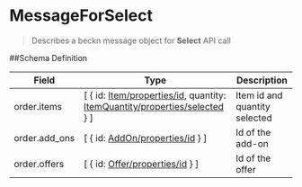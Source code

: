 # MessageForSelect

> Describes a beckn message object for **Select** API call

##Schema Definition

| **Field**     | **Type**                                                                                                                                                                            | **Description**               |
| ------------- | ----------------------------------------------------------------------------------------------------------------------------------------------------------------------------------- | ----------------------------- |
| order.items   | [ { id: [Item/properties/id](/reference/0.9.3/core/schema-reference/item), quantity: [ItemQuantity/properties/selected](/docs/core-specification/schema-reference/itemquantity) } ] | Item id and quantity selected |
| order.add_ons | [ { id: [AddOn/properties/id](/reference/0.9.3/core/schema-reference/addon) } ]                                                                                                     | Id of the add-on              |
| order.offers  | [ { id: [Offer/properties/id](/reference/0.9.3/core/schema-reference/offer) } ]                                                                                                     | Id of the offer               |
